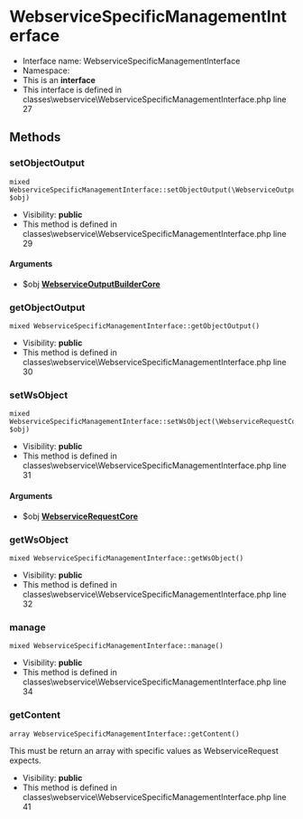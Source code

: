 WebserviceSpecificManagementInterface
===============






* Interface name: WebserviceSpecificManagementInterface
* Namespace: 
* This is an **interface**
* This interface is defined in classes\webservice\WebserviceSpecificManagementInterface.php line 27






Methods
-------


### setObjectOutput

    mixed WebserviceSpecificManagementInterface::setObjectOutput(\WebserviceOutputBuilderCore $obj)





* Visibility: **public**
* This method is defined in classes\webservice\WebserviceSpecificManagementInterface.php line 29


#### Arguments
* $obj **[WebserviceOutputBuilderCore](WebserviceOutputBuilderCore)**



### getObjectOutput

    mixed WebserviceSpecificManagementInterface::getObjectOutput()





* Visibility: **public**
* This method is defined in classes\webservice\WebserviceSpecificManagementInterface.php line 30




### setWsObject

    mixed WebserviceSpecificManagementInterface::setWsObject(\WebserviceRequestCore $obj)





* Visibility: **public**
* This method is defined in classes\webservice\WebserviceSpecificManagementInterface.php line 31


#### Arguments
* $obj **[WebserviceRequestCore](WebserviceRequestCore)**



### getWsObject

    mixed WebserviceSpecificManagementInterface::getWsObject()





* Visibility: **public**
* This method is defined in classes\webservice\WebserviceSpecificManagementInterface.php line 32




### manage

    mixed WebserviceSpecificManagementInterface::manage()





* Visibility: **public**
* This method is defined in classes\webservice\WebserviceSpecificManagementInterface.php line 34




### getContent

    array WebserviceSpecificManagementInterface::getContent()

This must be return an array with specific values as WebserviceRequest expects.



* Visibility: **public**
* This method is defined in classes\webservice\WebserviceSpecificManagementInterface.php line 41




